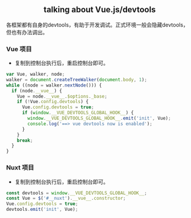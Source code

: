 <h2 style="text-align: center;">talking about Vue.js/devtools</h2>
各框架都有自身的devtools，有助于开发调试。正式环境一般会隐藏devtools，但也有办法调出。

### Vue 项目

- 复制到控制台执行后，重启控制台即可。

```js
var Vue, walker, node;
walker = document.createTreeWalker(document.body, 1);
while ((node = walker.nextNode())) {
  if (node.__vue__) {
    Vue = node.__vue__.$options._base;
    if (!Vue.config.devtools) {
      Vue.config.devtools = true;
      if (window.__VUE_DEVTOOLS_GLOBAL_HOOK__) {
        window.__VUE_DEVTOOLS_GLOBAL_HOOK__.emit('init', Vue);
        console.log('==> vue devtools now is enabled');
      }
    }
    break;
  }
}
```

### Nuxt 项目

- 复制到控制台执行后，重启控制台即可。

```js
const devtools = window.__VUE_DEVTOOLS_GLOBAL_HOOK__;
const Vue = $('#__nuxt').__vue__.constructor;
Vue.config.devtools = true;
devtools.emit('init', Vue);
```
